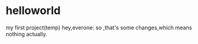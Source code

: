 # helloworld

my first project(temp)
hey,everone:
so ,that's some changes,which means nothing actually.

